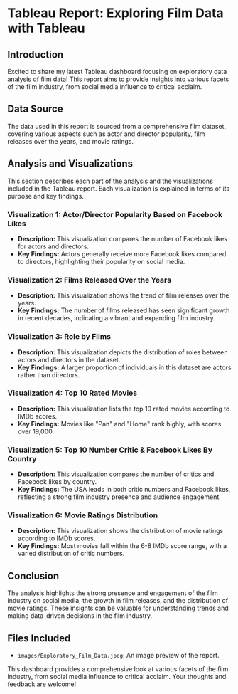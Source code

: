 # Tableau Report: Exploring Film Data with Tableau

## Introduction
Excited to share my latest Tableau dashboard focusing on exploratory data analysis of film data! This report aims to provide insights into various facets of the film industry, from social media influence to critical acclaim.

## Data Source
The data used in this report is sourced from a comprehensive film dataset, covering various aspects such as actor and director popularity, film releases over the years, and movie ratings.

## Analysis and Visualizations
This section describes each part of the analysis and the visualizations included in the Tableau report. Each visualization is explained in terms of its purpose and key findings.

### Visualization 1: Actor/Director Popularity Based on Facebook Likes
- **Description:** This visualization compares the number of Facebook likes for actors and directors.
- **Key Findings:** Actors generally receive more Facebook likes compared to directors, highlighting their popularity on social media.

### Visualization 2: Films Released Over the Years
- **Description:** This visualization shows the trend of film releases over the years.
- **Key Findings:** The number of films released has seen significant growth in recent decades, indicating a vibrant and expanding film industry.

### Visualization 3: Role by Films
- **Description:** This visualization depicts the distribution of roles between actors and directors in the dataset.
- **Key Findings:** A larger proportion of individuals in this dataset are actors rather than directors.

### Visualization 4: Top 10 Rated Movies
- **Description:** This visualization lists the top 10 rated movies according to IMDb scores.
- **Key Findings:** Movies like "Pan" and "Home" rank highly, with scores over 19,000.

### Visualization 5: Top 10 Number Critic & Facebook Likes By Country
- **Description:** This visualization compares the number of critics and Facebook likes by country.
- **Key Findings:** The USA leads in both critic numbers and Facebook likes, reflecting a strong film industry presence and audience engagement.

### Visualization 6: Movie Ratings Distribution
- **Description:** This visualization shows the distribution of movie ratings according to IMDb scores.
- **Key Findings:** Most movies fall within the 6-8 IMDb score range, with a varied distribution of critic numbers.

## Conclusion
The analysis highlights the strong presence and engagement of the film industry on social media, the growth in film releases, and the distribution of movie ratings. These insights can be valuable for understanding trends and making data-driven decisions in the film industry.

## Files Included
- `images/Exploratory_Film_Data.jpeg`: An image preview of the report.

This dashboard provides a comprehensive look at various facets of the film industry, from social media influence to critical acclaim. Your thoughts and feedback are welcome!
